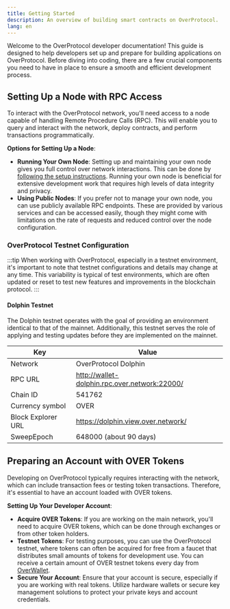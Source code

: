 ```yaml
---
title: Getting Started
description: An overview of building smart contracts on OverProtocol.
lang: en
---
```


Welcome to the OverProtocol developer documentation! This guide is designed to help developers set up and prepare for building applications on OverProtocol. Before diving into coding, there are a few crucial components you need to have in place to ensure a smooth and efficient development process.

## Setting Up a Node with RPC Access

To interact with the OverProtocol network, you'll need access to a node capable of handling Remote Procedure Calls (RPC). This will enable you to query and interact with the network, deploy contracts, and perform transactions programmatically.

**Options for Setting Up a Node**:

- **Running Your Own Node**: Setting up and maintaining your own node gives you full control over network interactions. This can be done by [following the setup instructions](/operators/run-a-node). Running your own node is beneficial for extensive development work that requires high levels of data integrity and privacy.
- **Using Public Nodes**: If you prefer not to manage your own node, you can use publicly available RPC endpoints. These are provided by various services and can be accessed easily, though they might come with limitations on the rate of requests and reduced control over the node configuration.

### OverProtocol Testnet Configuration

:::tip
When working with OverProtocol, especially in a testnet environment, it's important to note that testnet configurations and details may change at any time. This variability is typical of test environments, which are often updated or reset to test new features and improvements in the blockchain protocol.
:::

#### Dolphin Testnet

The Dolphin testnet operates with the goal of providing an environment identical to that of the mainnet. Additionally, this testnet serves the role of applying and testing updates before they are implemented on the mainnet.

| Key                 | Value                                         |
| ------------------- | ----------------------------------------------|
| Network             | OverProtocol Dolphin                          |
| RPC URL             | http://wallet-dolphin.rpc.over.network:22000/ |
| Chain ID            | 541762                                        |
| Currency symbol     | OVER                                          |
| Block Explorer URL  | https://dolphin.view.over.network/            |
| SweepEpoch          | 648000 (about 90 days)                        |

## Preparing an Account with OVER Tokens

Developing on OverProtocol typically requires interacting with the network, which can include transaction fees or testing token transactions. Therefore, it's essential to have an account loaded with OVER tokens.

**Setting Up Your Developer Account**:

- **Acquire OVER Tokens**: If you are working on the main network, you'll need to acquire OVER tokens, which can be done through exchanges or from other token holders.
- **Testnet Tokens**: For testing purposes, you can use the OverProtocol testnet, where tokens can often be acquired for free from a faucet that distributes small amounts of tokens for development use. You can receive a certain amount of OVER testnet tokens every day from [OverWallet](https://over.network/overwallet).
- **Secure Your Account**: Ensure that your account is secure, especially if you are working with real tokens. Utilize hardware wallets or secure key management solutions to protect your private keys and account credentials.
